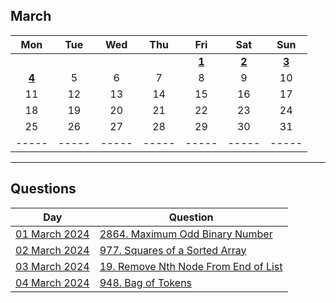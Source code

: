 March
---
| Mon | Tue | Wed | Thu | Fri | Sat | Sun |
| :---: | :---: | :---: | :---: | :---: | :---: | :---: |
|     |     |     |     | [**1**](01) | [**2**](02) | [**3**](03) |
| [**4**](04) | 5   | 6   | 7   | 8   | 9   | 10  |
| 11  | 12  | 13  | 14  | 15  | 16  | 17  |
| 18  | 19  | 20  | 21  | 22  | 23  | 24  |
| 25  | 26  | 27  | 28  | 29  | 30  | 31  |
| ----- | ----- | ----- | ----- | ----- | ----- | ----- |

---

Questions
---
| Day | Question |
| --- | --- |
| [01 March 2024](01) | [2864. Maximum Odd Binary Number](https://leetcode.com/problems/maximum-odd-binary-number) |
| [02 March 2024](02) | [977. Squares of a Sorted Array](https://leetcode.com/problems/squares-of-a-sorted-array) |
| [03 March 2024](03) | [19. Remove Nth Node From End of List](https://leetcode.com/problems/remove-nth-node-from-end-of-list) |
| [04 March 2024](04) | [948. Bag of Tokens](https://leetcode.com/problems/bag-of-tokens) |
